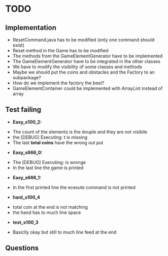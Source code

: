 # TODO
## Implementation
* ResetCommand.java has to be modified (only one command should exist)
* Reset method in the Game has to be modified
* The methods from the GameElementGenerator have to be implemented 
* The GameElementGenerator have to be integrated in the other classes
* We have to modify the visibility of some classes and methods 
* Maybe we should put the coins and obstacles and the Factory to an subpackage?
* How do we implement the factory the best?
* GameElementContainer could be implemented with ArrayList instead of array

## Test failing
* <b>Easy_s100_2:</b>
- The count of the elements is the douple and they are not visibile 
- the [DEBUG] Executing: t is missing
- The last <b>total coins</b> have the wrong out put
* <b>Easy_s666_0:</b>
- The [DEBUG] Executing: is wronge
- In the last line the game is printed
* <b>Easy_s666_1:</b>
- In the first printed line the ecexute command is not printed
* <b>hard_s100_4</b>
- total coin at the end is not matching
- the hand has to much line space
* <b>test_s100_3</b>
- Basiclly okay but still to much line feed at the end

## Questions


